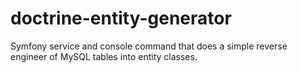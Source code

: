 # doctrine-entity-generator
Symfony service and console command that does a simple reverse engineer of MySQL tables into entity classes.
